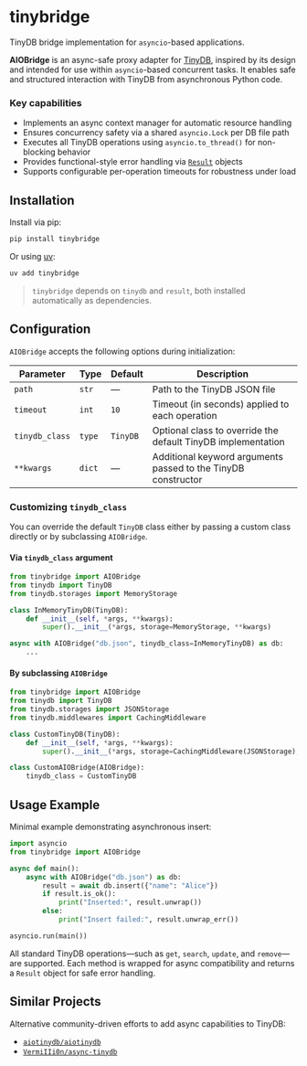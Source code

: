 # tinybridge

TinyDB bridge implementation for `asyncio`-based applications.

**AIOBridge** is an async-safe proxy adapter for [TinyDB](https://github.com/msiemens/tinydb), inspired by its design and intended for use within `asyncio`-based concurrent tasks. It enables safe and structured interaction with TinyDB from asynchronous Python code.

### Key capabilities

- Implements an async context manager for automatic resource handling
- Ensures concurrency safety via a shared `asyncio.Lock` per DB file path
- Executes all TinyDB operations using `asyncio.to_thread()` for non-blocking behavior
- Provides functional-style error handling via [`Result`](https://github.com/dbrgn/result) objects
- Supports configurable per-operation timeouts for robustness under load

## Installation

Install via pip:

```bash
pip install tinybridge
```

Or using [uv](https://github.com/astral-sh/uv):

```bash
uv add tinybridge
```

> `tinybridge` depends on `tinydb` and `result`, both installed automatically as dependencies.

## Configuration

`AIOBridge` accepts the following options during initialization:

| Parameter      | Type   | Default  | Description                                                   |
| -------------- | ------ | -------- | ------------------------------------------------------------- |
| `path`         | `str`  | —        | Path to the TinyDB JSON file                                  |
| `timeout`      | `int`  | `10`     | Timeout (in seconds) applied to each operation                |
| `tinydb_class` | `type` | `TinyDB` | Optional class to override the default TinyDB implementation  |
| `**kwargs`     | `dict` | —        | Additional keyword arguments passed to the TinyDB constructor |

### Customizing `tinydb_class`

You can override the default `TinyDB` class either by passing a custom class directly or by subclassing `AIOBridge`.

#### Via `tinydb_class` argument

```python
from tinybridge import AIOBridge
from tinydb import TinyDB
from tinydb.storages import MemoryStorage

class InMemoryTinyDB(TinyDB):
    def __init__(self, *args, **kwargs):
        super().__init__(*args, storage=MemoryStorage, **kwargs)

async with AIOBridge("db.json", tinydb_class=InMemoryTinyDB) as db:
    ...
```

#### By subclassing `AIOBridge`

```python
from tinybridge import AIOBridge
from tinydb import TinyDB
from tinydb.storages import JSONStorage
from tinydb.middlewares import CachingMiddleware

class CustomTinyDB(TinyDB):
    def __init__(self, *args, **kwargs):
        super().__init__(*args, storage=CachingMiddleware(JSONStorage), **kwargs)

class CustomAIOBridge(AIOBridge):
    tinydb_class = CustomTinyDB
```

## Usage Example

Minimal example demonstrating asynchronous insert:

```python
import asyncio
from tinybridge import AIOBridge

async def main():
    async with AIOBridge("db.json") as db:
        result = await db.insert({"name": "Alice"})
        if result.is_ok():
            print("Inserted:", result.unwrap())
        else:
            print("Insert failed:", result.unwrap_err())

asyncio.run(main())
```

All standard TinyDB operations—such as `get`, `search`, `update`, and `remove`—are supported. Each method is wrapped for async compatibility and returns a `Result` object for safe error handling.

## Similar Projects

Alternative community-driven efforts to add async capabilities to TinyDB:

- [`aiotinydb/aiotinydb`](https://github.com/aiotinydb/aiotinydb)
- [`VermiIIi0n/async-tinydb`](https://github.com/VermiIIi0n/async-tinydb)
